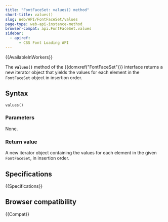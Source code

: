```yaml
---
title: "FontFaceSet: values() method"
short-title: values()
slug: Web/API/FontFaceSet/values
page-type: web-api-instance-method
browser-compat: api.FontFaceSet.values
sidebar:
  - apiref:
      - CSS Font Loading API
---
```


{{AvailableInWorkers}}

The **`values()`** method of the {{domxref("FontFaceSet")}} interface returns a new iterator object that yields the values for each element in the `FontFaceSet` object in insertion order.

## Syntax

```js-nolint
values()
```

### Parameters

None.

### Return value

A new iterator object containing the values for each element in the given `FontFaceSet`, in insertion order.

## Specifications

{{Specifications}}

## Browser compatibility

{{Compat}}
